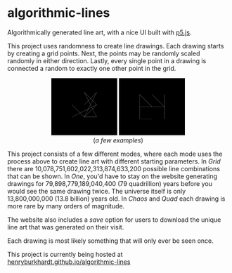 # algorithmic-lines
Algorithmically generated line art, with a nice UI built with [p5.js](https://p5js.org/).

This project uses randomness to create line drawings. Each drawing starts by creating a grid points. Next, the points may be randomly scaled randomly in either direction. Lastly, every single point in a drawing is connected a random to exactly one other point in the grid.

<p align="center">
    <img src="./img/2.jpg" width=150>
    <img src="./img/3.jpg" width=150>
    <br>
    (<i>a few examples</i>)
    
</p>


This project consists of a few different modes, where each mode uses the process above to create line art with different starting parameters. In *Grid* there are 10,078,751,602,022,313,874,633,200 possible line combinations that can be shown. In *One*, you'd have to stay on the website generating drawings for 79,898,779,189,040,400 (79 quadrillion) years before you would see the same drawing twice. The universe itself is only 13,800,000,000 (13.8 billion) years old. In *Chaos* and *Quad* each drawing is more rare by many orders of magnitude.

The website also includes a *save* option for users to download the unique line art that was generated on their visit.

Each drawing is most likely something that will only ever be seen once.

This project is currently being hosted at [henryburkhardt.github.io/algorithmic-lines](henryburkhardt.github.io/algorithmic-lines)

